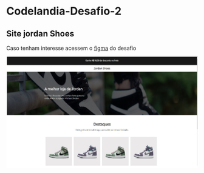 # Codelandia-Desafio-2
<h2> Site jordan Shoes</h2>
<p>Caso tenham interesse acessem o <a href="https://www.figma.com/file/Yb9IBH56g7T1hdIyZ3BMNO/Desafios---Codel%C3%A2ndia?node-id=0%3A1">figma</a> do desafio </p>
<img src="https://raw.githubusercontent.com/KleberRibeiro89/desafio-codelandia-2/main/img/site.jpg" />
